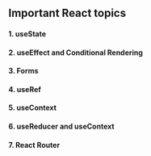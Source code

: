 ## Important React topics

#### 1. useState
#### 2. useEffect and Conditional Rendering
#### 3. Forms
#### 4. useRef
#### 5. useContext
#### 6. useReducer and useContext
#### 7. React Router
